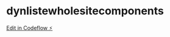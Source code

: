 # dynlistewholesitecomponents

[Edit in Codeflow ⚡️](https://stackblitz.com/~/github.com/htlWels/dynlistewholesitecomponents)